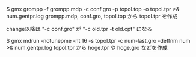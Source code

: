 $ gmx grompp -f grompp.mdp -c conf.gro -p topol.top -o topol.tpr >& num.gentpr.log
    grompp.mdp, conf.gro, topol.top から topol.tpr を作成

change以降は "-c conf.gro" が "-c old.tpr -t old.cpt" になる



$ gmx mdrun -notunepme -nt 16 -s topol.tpr -c num-last.gro -deffnm num >& num.gentpr.log
    topol.tpr から hoge.tpr や hoge.gro などを作成
